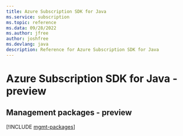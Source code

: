```yaml
---
title: Azure Subscription SDK for Java
ms.service: subscription
ms.topic: reference
ms.data: 09/28/2022
ms.author: jfree
author: joshfree
ms.devlang: java
description: Reference for Azure Subscription SDK for Java
---
```

# Azure Subscription SDK for Java - preview

## Management packages - preview
[!INCLUDE [mgmt-packages](subscription-mgmt-index.md)]
